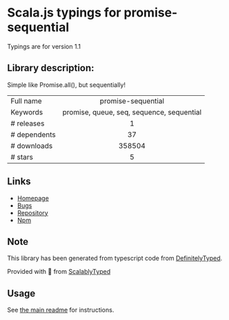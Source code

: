 
# Scala.js typings for promise-sequential

Typings are for version 1.1

## Library description:
Simple like Promise.all(), but sequentially!

|                    |                 |
| ------------------ | :-------------: |
| Full name          | promise-sequential |
| Keywords           | promise, queue, seq, sequence, sequential |
| # releases         | 1 |
| # dependents       | 37 |
| # downloads        | 358504 |
| # stars            | 5 |

## Links
- [Homepage](https://github.com/russiann/promise-sequential#readme)
- [Bugs](https://github.com/russiann/promise-sequential/issues)
- [Repository](https://github.com/russiann/promise-sequential)
- [Npm](https://www.npmjs.com/package/promise-sequential)
    


## Note
This library has been generated from typescript code from [DefinitelyTyped](https://definitelytyped.org).

Provided with :purple_heart: from [ScalablyTyped](https://github.com/oyvindberg/ScalablyTyped)

## Usage
See [the main readme](../../readme.md) for instructions.


